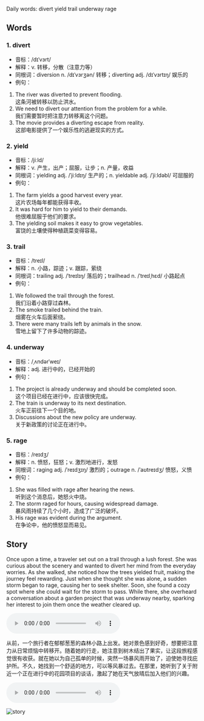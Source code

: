 Daily words: divert yield trail underway rage

## Words
### 1. divert
- 音标：/dɪˈvɜrt/ <span style="cursor: pointer;" onclick="document.getElementById('audio-player-1').play()"><i class="fas fa-volume-up"></i></span>
<audio id="audio-player-1" src="https://files.dwong.top/words/divert.mp3" style="display:none;"></audio>
- 解释：v. 转移，分散（注意力等）
- 同根词：diversion n. /dɪˈvɜrʒən/ 转移；diverting adj. /dɪˈvɜrtɪŋ/ 娱乐的
- 例句：
1. The river was diverted to prevent flooding.  
这条河被转移以防止洪水。  
2. We need to divert our attention from the problem for a while.  
我们需要暂时把注意力转移离这个问题。  
3. The movie provides a diverting escape from reality.  
这部电影提供了一个娱乐性的逃避现实的方式。

### 2. yield
- 音标：/jiːld/ <span style="cursor: pointer;" onclick="document.getElementById('audio-player-2').play()"><i class="fas fa-volume-up"></i></span>
<audio id="audio-player-2" src="https://files.dwong.top/words/yield.mp3" style="display:none;"></audio>
- 解释：v. 产生，出产；屈服，让步；n. 产量，收益
- 同根词：yielding adj. /ˈjiːldɪŋ/ 生产的；n. yieldable adj. /ˈjiːldəbl/ 可屈服的
- 例句：
1. The farm yields a good harvest every year.  
这片农场每年都能获得丰收。  
2. It was hard for him to yield to their demands.  
他很难屈服于他们的要求。  
3. The yielding soil makes it easy to grow vegetables.  
富饶的土壤使得种植蔬菜变得容易。

### 3. trail
- 音标：/treɪl/ <span style="cursor: pointer;" onclick="document.getElementById('audio-player-3').play()"><i class="fas fa-volume-up"></i></span>
<audio id="audio-player-3" src="https://files.dwong.top/words/trail.mp3" style="display:none;"></audio>
- 解释：n. 小路，踪迹；v. 跟踪，萦绕
- 同根词：trailing adj. /ˈtreɪlɪŋ/ 落后的；trailhead n. /ˈtreɪlˌhɛd/ 小路起点
- 例句：
1. We followed the trail through the forest.  
我们沿着小路穿过森林。  
2. The smoke trailed behind the train.  
烟雾在火车后面萦绕。  
3. There were many trails left by animals in the snow.  
雪地上留下了许多动物的踪迹。

### 4. underway
- 音标：/ˌʌndərˈweɪ/ <span style="cursor: pointer;" onclick="document.getElementById('audio-player-4').play()"><i class="fas fa-volume-up"></i></span>
<audio id="audio-player-4" src="https://files.dwong.top/words/underway.mp3" style="display:none;"></audio>
- 解释：adj. 进行中的，已经开始的
- 例句：
1. The project is already underway and should be completed soon.  
这个项目已经在进行中，应该很快完成。  
2. The train is underway to its next destination.  
火车正前往下一个目的地。  
3. Discussions about the new policy are underway.  
关于新政策的讨论正在进行中。

### 5. rage
- 音标：/reɪdʒ/ <span style="cursor: pointer;" onclick="document.getElementById('audio-player-5').play()"><i class="fas fa-volume-up"></i></span>
<audio id="audio-player-5" src="https://files.dwong.top/words/rage.mp3" style="display:none;"></audio>
- 解释：n. 愤怒，狂怒；v. 激烈地进行，发怒
- 同根词：raging adj. /ˈreɪdʒɪŋ/ 激烈的；outrage n. /ˈaʊtreɪdʒ/ 愤怒，义愤
- 例句：
1. She was filled with rage after hearing the news.  
听到这个消息后，她怒火中烧。  
2. The storm raged for hours, causing widespread damage.  
暴风雨持续了几个小时，造成了广泛的破坏。  
3. His rage was evident during the argument.  
在争论中，他的愤怒显而易见。

## Story
Once upon a time, a traveler set out on a trail through a lush forest. She was curious about the scenery and wanted to divert her mind from the everyday worries. As she walked, she noticed how the trees yielded fruit, making the journey feel rewarding. Just when she thought she was alone, a sudden storm began to rage, causing her to seek shelter. Soon, she found a cozy spot where she could wait for the storm to pass. While there, she overheard a conversation about a garden project that was underway nearby, sparking her interest to join them once the weather cleared up.

<audio controls>
  <source src="https://files.dwong.top/story/2024-10-16-english.mp3" type="audio/mpeg">
  你的浏览器不支持音频元素。
</audio>
  

从前，一个旅行者在郁郁葱葱的森林小路上出发。她对景色感到好奇，想要把注意力从日常烦恼中转移开。随着她的行走，她注意到树木结出了果实，让这段旅程感觉很有收获。就在她以为自己孤单的时候，突然一场暴风雨开始了，迫使她寻找庇护所。不久，她找到一个舒适的地方，可以等风暴过去。在那里，她听到了关于附近一个正在进行中的花园项目的谈话，激起了她在天气放晴后加入他们的兴趣。

<audio controls>
  <source src="https://files.dwong.top/story/2024-10-16-chinese.mp3" type="audio/mpeg">
  你的浏览器不支持音频元素。
</audio>
  

![story](https://files.dwong.top/images/2024-10-16.png)

